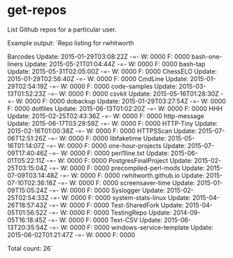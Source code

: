# get-repos
List Github repos for a particular user.

Example output:
`Repo listing for rwhitworth

Barcodes
Update: 2015-01-29T03:08:22Z -=- W: 0000 F: 0000
bash-one-liners
Update: 2015-05-21T01:04:44Z -=- W: 0000 F: 0000
bash-tap
Update: 2015-05-31T02:05:00Z -=- W: 0000 F: 0000
ChessELO
Update: 2015-01-29T02:56:40Z -=- W: 0000 F: 0000
CmdLine
Update: 2015-01-29T02:54:19Z -=- W: 0000 F: 0000
code-samples
Update: 2015-03-13T01:52:23Z -=- W: 0000 F: 0000
csvkit
Update: 2015-05-16T01:28:30Z -=- W: 0000 F: 0000
dobackup
Update: 2015-01-29T03:27:54Z -=- W: 0000 F: 0000
dotfiles
Update: 2015-06-13T01:02:20Z -=- W: 0000 F: 0000
HHH
Update: 2015-02-25T02:43:36Z -=- W: 0000 F: 0000
http-message
Update: 2015-06-17T03:29:59Z -=- W: 0000 F: 0000
HTTP-Tiny
Update: 2015-02-16T01:00:38Z -=- W: 0000 F: 0000
HTTPSScan
Update: 2015-07-06T12:51:26Z -=- W: 0000 F: 0000
libfaketime
Update: 2015-05-16T01:14:07Z -=- W: 0000 F: 0000
one-hour-projects
Update: 2015-07-09T17:40:46Z -=- W: 0000 F: 0000
perl1line.txt
Update: 2015-06-01T05:22:11Z -=- W: 0000 F: 0000
PostgresFinalProject
Update: 2015-02-25T03:15:04Z -=- W: 0000 F: 0000
precompiled-perl-mods
Update: 2015-07-09T03:14:48Z -=- W: 0000 F: 0000
rwhitworth.github.io
Update: 2015-07-10T02:36:18Z -=- W: 0000 F: 0000
screensaver-time
Update: 2015-01-09T15:05:24Z -=- W: 0000 F: 0000
Syslogger
Update: 2015-02-25T02:54:33Z -=- W: 0000 F: 0000
system-stats-linux
Update: 2015-04-26T18:57:43Z -=- W: 0000 F: 0000
Test-SharedFork
Update: 2015-04-05T01:56:52Z -=- W: 0000 F: 0000
TestingRepo
Update: 2014-09-05T16:18:45Z -=- W: 0000 F: 0000
Text-CSV
Update: 2015-06-13T20:35:54Z -=- W: 0000 F: 0000
windows-service-template
Update: 2015-06-02T01:21:47Z -=- W: 0000 F: 0000

Total count: 26`

